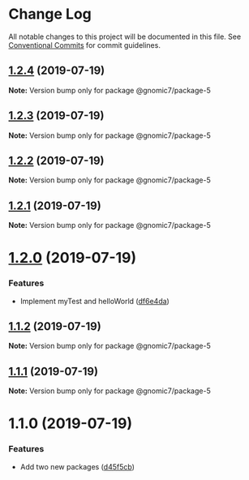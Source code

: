 # Change Log

All notable changes to this project will be documented in this file.
See [Conventional Commits](https://conventionalcommits.org) for commit guidelines.

## [1.2.4](https://github.com/gnomic7/lerna-versioning/compare/@gnomic7/package-5@1.2.3...@gnomic7/package-5@1.2.4) (2019-07-19)

**Note:** Version bump only for package @gnomic7/package-5





## [1.2.3](https://github.com/gnomic7/lerna-versioning/compare/@gnomic7/package-5@1.2.2...@gnomic7/package-5@1.2.3) (2019-07-19)

**Note:** Version bump only for package @gnomic7/package-5





## [1.2.2](https://github.com/gnomic7/lerna-versioning/compare/@gnomic7/package-5@1.2.1...@gnomic7/package-5@1.2.2) (2019-07-19)

**Note:** Version bump only for package @gnomic7/package-5





## [1.2.1](https://github.com/gnomic7/lerna-versioning/compare/@gnomic7/package-5@1.2.0...@gnomic7/package-5@1.2.1) (2019-07-19)

**Note:** Version bump only for package @gnomic7/package-5





# [1.2.0](https://github.com/gnomic7/lerna-versioning/compare/@gnomic7/package-5@1.1.2...@gnomic7/package-5@1.2.0) (2019-07-19)


### Features

* Implement myTest and helloWorld ([df6e4da](https://github.com/gnomic7/lerna-versioning/commit/df6e4da))





## [1.1.2](https://github.com/gnomic7/lerna-versioning/compare/@gnomic7/package-5@1.1.1...@gnomic7/package-5@1.1.2) (2019-07-19)

**Note:** Version bump only for package @gnomic7/package-5





## [1.1.1](https://github.com/gnomic7/lerna-versioning/compare/@gnomic7/package-5@1.1.0...@gnomic7/package-5@1.1.1) (2019-07-19)

**Note:** Version bump only for package @gnomic7/package-5





# 1.1.0 (2019-07-19)


### Features

* Add two new packages ([d45f5cb](https://github.com/gnomic7/lerna-versioning/commit/d45f5cb))
